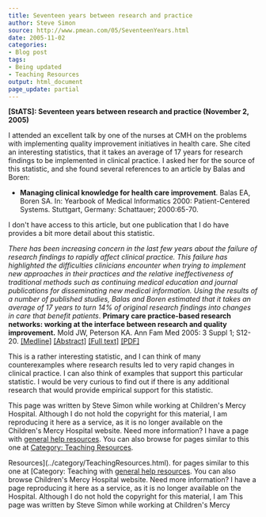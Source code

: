 ```yaml
---
title: Seventeen years between research and practice
author: Steve Simon
source: http://www.pmean.com/05/SeventeenYears.html
date: 2005-11-02
categories:
- Blog post
tags:
- Being updated
- Teaching Resources
output: html_document
page_update: partial
---
```

**[StATS]: Seventeen years between research and
practice (November 2, 2005)**

I attended an excellent talk by one of the nurses at CMH on the problems
with implementing quality improvement initiatives in health care. She
cited an interesting statistics, that it takes an average of 17 years
for research findings to be implemented in clinical practice. I asked
her for the source of this statistic, and she found several references
to an article by Balas and Boren:

- **Managing clinical knowledge for health care improvement**. Balas
EA, Boren SA. In: Yearbook of Medical Informatics 2000:
Patient-Centered Systems. Stuttgart, Germany: Schattauer;
2000:65-70.

I don't have access to this article, but one publication that I do have
provides a bit more detail about this statistic.

*There has been increasing concern in the last few years about the
failure of research findings to rapidly affect clinical practice. This
failure has highlighted the difficulties clinicians encounter when
trying to implement new approaches in their practices and the relative
ineffectiveness of traditional methods such as continuing medical
education and journal publications for disseminating new medical
information. Using the results of a number of published studies, Balas
and Boren estimated that it takes an average of 17 years to turn 14%
of original research findings into changes in care that benefit
patients*. **Primary care practice-based research networks: working at
the interface between research and quality improvement.** Mold JW,
Peterson KA. Ann Fam Med 2005: 3 Suppl 1; S12-20.
[\[Medline\]](http://www.ncbi.nlm.nih.gov/entrez/query.fcgi?cmd=Retrieve&db=PubMed&list_uids=15928213&dopt=Abstract)
[\[Abstract\]](http://www.annfammed.org/cgi/content/abstract/3/suppl_1/s12)
[\[Full
text\]](http://www.annfammed.org/cgi/content/full/3/suppl_1/s12)
[\[PDF\]](http://www.annfammed.org/cgi/reprint/3/suppl_1/s12.pdf)

This is a rather interesting statistic, and I can think of many
counterexamples where research results led to very rapid changes in
clinical practice. I can also think of examples that support this
particular statistic. I would be very curious to find out if there is
any additional research that would provide empirical support for this
statistic.

This page was written by Steve Simon while working at Children's Mercy
Hospital. Although I do not hold the copyright for this material, I am
reproducing it here as a service, as it is no longer available on the
Children's Mercy Hospital website. Need more information? I have a page
with [general help resources](../GeneralHelp.html). You can also browse
for pages similar to this one at [Category: Teaching
Resources](../category/TeachingResources.html).
<!---More--->
Resources](../category/TeachingResources.html).
for pages similar to this one at [Category: Teaching
with [general help resources](../GeneralHelp.html). You can also browse
Children's Mercy Hospital website. Need more information? I have a page
reproducing it here as a service, as it is no longer available on the
Hospital. Although I do not hold the copyright for this material, I am
This page was written by Steve Simon while working at Children's Mercy

<!---Do not use
**[StATS]: Seventeen years between research and
This page was written by Steve Simon while working at Children's Mercy
Hospital. Although I do not hold the copyright for this material, I am
reproducing it here as a service, as it is no longer available on the
Children's Mercy Hospital website. Need more information? I have a page
with [general help resources](../GeneralHelp.html). You can also browse
for pages similar to this one at [Category: Teaching
Resources](../category/TeachingResources.html).
page_update: partial
--->

